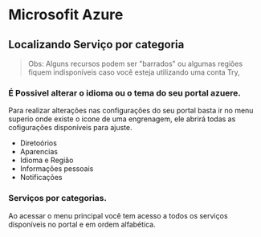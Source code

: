 # Microsofit Azure
## Localizando Serviço por categoria

> Obs: Alguns recursos podem ser "barrados" ou algumas regiões fiquem indisponíveis caso você esteja utilizando uma conta Try,
>

### É Possivel alterar o idioma ou o tema do seu portal azuere.

Para realizar alterações nas configurações do seu portal basta ir no menu superio onde existe o icone de uma engrenagem, ele abrirá todas as cofigurações disponíveis para ajuste.

- Diretoórios 
- Aparencias
- Idioma e Região
- Informações pessoais
- Notificações

### Serviços por categorias.
Ao acessar o menu principal você tem acesso a todos os serviços disponíveis no portal e em ordem alfabética.



